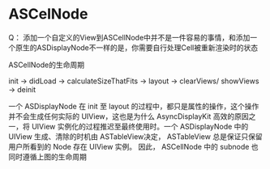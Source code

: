 # ASCelNode

Q： 添加一个自定义的View到ASCellNode中并不是一件容易的事情，和添加一个原生的ASDisplayNode不一样的是，你需要自行处理Cell被重新渲染时的状态

ASCellNode的生命周期

init -&gt; didLoad -&gt; calculateSizeThatFits -&gt; layout -&gt; clearViews/ showViews -&gt; deinit

一个 ASDisplayNode 在 init 至 layout 的过程中，都只是属性的操作，这个操作并不会生成任何实际的 UIView，这也是为什么 AsyncDisplayKit 高效的原因之一，将 UIView 实例化的过程推迟至最终使用时。一个 ASDisplayNode 中的 UIView 生成、清除的时机由 ASTableView决定， ASTableView 总是保证只保留用户所看到的 Node 存在 UIView 实例。 因此， ASCellNode 中的 subnode 也同时遵循上图的生命周期

